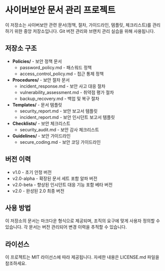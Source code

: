 # 사이버보안 문서 관리 프로젝트

이 저장소는 사이버보안 관련 문서(정책, 절차, 가이드라인, 템플릿, 체크리스트)를 관리하기 위한 중앙 저장소입니다. Git 버전 관리와 브랜치 관리 실습을 위해 사용됩니다.

## 저장소 구조

- **Policies/** - 보안 정책 문서
  - password_policy.md - 패스워드 정책
  - access_control_policy.md - 접근 통제 정책
- **Procedures/** - 보안 절차 문서
  - incident_response.md - 보안 사고 대응 절차
  - vulnerability_assessment.md - 취약점 평가 절차
  - backup_recovery.md - 백업 및 복구 절차
- **Templates/** - 문서 템플릿
  - security_report.md - 보안 보고서 템플릿
  - incident_report.md - 보안 인시던트 보고서 템플릿
- **Checklists/** - 보안 체크리스트
  - security_audit.md - 보안 감사 체크리스트
- **Guidelines/** - 보안 가이드라인
  - secure_coding.md - 보안 코딩 가이드라인

## 버전 이력

- v1.0 - 초기 안정 버전
- v2.0-alpha - 확장된 문서 세트 포함 알파 버전
- v2.0-beta - 향상된 인시던트 대응 기능 포함 베타 버전
- v2.0 - 완성된 2.0 최종 버전

## 사용 방법

이 저장소의 문서는 마크다운 형식으로 제공되며, 조직의 요구에 맞게 사용자 정의할 수 있습니다. 각 문서는 버전 관리되어 변경 이력을 추적할 수 있습니다.

## 라이선스

이 프로젝트는 MIT 라이선스에 따라 제공됩니다. 자세한 내용은 LICENSE.md 파일을 참조하세요.
